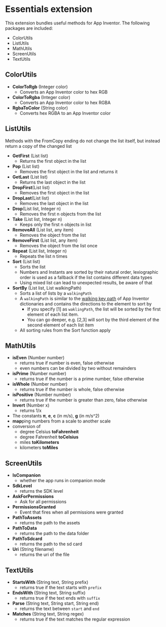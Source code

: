 # Essentials extension
This extension bundles useful methods for App Inventor.
The following packages are included:

* ColorUtils
* ListUtils
* MathUtils
* ScreenUtils
* TextUtils

## ColorUtils
* **ColorToRgb** (Integer color)
   * Converts an App Inventor color to hex RGB
* **ColorToRgba** (Integer color)
   * Converts an App Inventor color to hex RGBA
* **RgbaToColor** (String color)
   * Converts hex RGBA to an App Inventor color

## ListUtils
Methods with the FromCopy ending do not change the list itself, but instead return a copy of the changed list
* **GetFirst** (List list) 
   * Returns the first object in the list
* **Pop** (List list) 
   * Removes the first object in the list and returns it
* **GetLast** (List list)
   * Returns the last object in the list
* **DropFirst**(List list) 
   * Removes the first object in the list
* **DropLast**(List list) 
   * Removes the last object in the list
* **Drop**(List list, Integer n)
   * Removes the first n objects from the list
* **Take** (List list, Integer n)
   * Keeps only the first n objects in list
* **RemoveAll** (List list, any item) 
   * Removes the object from the list
* **RemoveFirst** (List list, any item) 
   * Removes the object from the list once
* **Repeat** (List list, Integer n)
   * Repeats the list n times
* **Sort** (List list)
   * Sorts the list
   * Numbers and Instants are sorted by their natural order, lexiographic order
   is used as a fallback if the list contains different data types
   * Using mixed list can lead to unexpected results, be aware of that
* **SortBy** (List list, List walkingPath)
   * Sorts a list of lists by a `walkingPath`
   * A `walkingPath` is similar to the [walking key path](http://ai2.appinventor.mit.edu/reference/blocks/dictionaries.html#list-by-walking-key-path) of App Inventor dictionaries and contains the directions to the element to sort by
     * If you specify [1] as `waklingPath`, the list will be sorted by the first element of each list item.
     * You can go deeper, e.g. [2,3] will sort by the third element of the second element of each list item
   * All sorting rules from the Sort function apply

## MathUtils
* **isEven** (Number number)
   * returns true if number is even, false otherwise
   * even numbers can be divided by two without remainders
* **isPrime** (Number number)
   * returns true if the number is a prime number, false otherwise
* **isWhole** (Number number)
   * returns true if the number is whole, false otherwise
* **isPositive** (Number number)
   * returns true if the number is greater than zero, false otherwise
* **Invert** (Number x)
   * returns 1/x
* The constants **π**, **e**, **c** (in m/s), **g** (in m/s^2)
* **map**ping numbers from a scale to another scale
* conversion of
   * degree Celsius **toFahrenheit**
   * degree Fahrenheit **toCelsius**
   * miles **toKilometers**
   * kilometers **toMiles**
   
## ScreenUtils
* **IsCompanion**
   * whether the app runs in companion mode
* **SdkLevel**
   * returns the SDK level
* **AskForPermissions**
   * Ask for all permissions
* **PermissionsGranted**
   * Event that fires when all permissions were granted
* **PathToAssets**
   * returns the path to the assets
* **PathToData**
   * returns the path to the data folder
* **PathToSdcard**
   * returns the path to the sd card
* **Uri** (String filename)
   * returns the uri of the file

## TextUtils
* **StartsWith** (String text, String prefix)
   * returns true if the text starts with `prefix`
* **EndsWith** (String text, String suffix)
   * returns true if the text ends with `suffix`
* **Parse** (String text, String start, String end)
   * returns the text between `start` and `end`
* **Matches** (String text, String regex)
   * returns true if the text matches the regular expression
